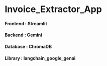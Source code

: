 # Invoice_Extractor_App

#### Frontend : Streamlit

#### Backend : Gemini

#### Database : ChromaDB

#### Library : langchain_google_genai
